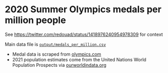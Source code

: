 # 2020 Summer Olympics medals per million people

See https://twitter.com/redouad/status/1418976240954978309 for context

Main data file is [`output/medals_per_million.csv`](https://raw.githubusercontent.com/edomt/tokyo2020/main/output/medals_per_million.csv)

- Medal data is scraped from [olympics.com](https://olympics.com/tokyo-2020/olympic-games/en/results/all-sports/medal-standings.htm)
- 2021 population estimates come from the United Nations World Population Prospects via [ourworldindata.org](https://ourworldindata.org/grapher/population)
